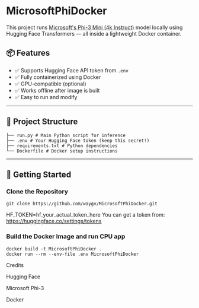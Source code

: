 # MicrosoftPhiDocker

This project runs [Microsoft's Phi-3 Mini (4k Instruct)](https://huggingface.co/microsoft/Phi-3-mini-4k-instruct) model locally using Hugging Face Transformers — all inside a lightweight Docker container.

## 📦 Features

- ✅ Supports Hugging Face API token from `.env`
- ✅ Fully containerized using Docker
- ✅ GPU-compatible (optional)
- ✅ Works offline after image is built
- ✅ Easy to run and modify

---

## 📂 Project Structure
```
├── run.py # Main Python script for inference
├── .env # Your Hugging Face token (keep this secret!)
├── requirements.txt # Python dependencies
└── Dockerfile # Docker setup instructions
```

---

## 🚀 Getting Started

### Clone the Repository

```
git clone https://github.com/waygv/MicrosoftPhiDocker.git

```

HF_TOKEN=hf_your_actual_token_here
You can get a token from: https://huggingface.co/settings/tokens

### Build the Docker Image and run CPU app

```
docker build -t MicrosoftPhiDocker .
docker run --rm --env-file .env MicrosoftPhiDocker
```

Credits

Hugging Face

Microsoft Phi-3

Docker
